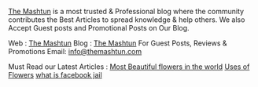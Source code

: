 <a href="https://Themashtun.com/">The Mashtun</a> is a most trusted & Professional blog where the community contributes the Best Articles to spread knowledge & help others. We also Accept Guest posts and Promotional Posts on Our Blog.

Web : <a href="https://Themashtun.com/">The Mashtun</a>
Blog : <a href="https://Themashtun.com/">The Mashtun</a>
For Guest Posts, Reviews & Promotions
Email: info@themashtun.com

Must Read our Latest Articles :
<a href="https://themashtun.com/most-beautiful-flowers-in-the-world/">Most Beautiful flowers in the world</a>
<a href="https://themashtun.com/uses-of-flowers/">Uses of Flowers</a>
<a href="https://themashtun.com/what-is-facebook-jail/">what is facebook jail</a>
